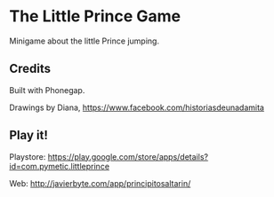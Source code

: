 # The Little Prince Game

Minigame about the little Prince jumping.

## Credits
Built with Phonegap.


Drawings by Diana, https://www.facebook.com/historiasdeunadamita

## Play it!
Playstore: https://play.google.com/store/apps/details?id=com.pymetic.littleprince


Web: http://javierbyte.com/app/principitosaltarin/